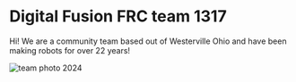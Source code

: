 # Digital Fusion FRC team 1317

Hi! We are a community team based out of Westerville Ohio and have been making robots for over 22 years!

![team photo 2024](https://static.wixstatic.com/media/cab87f_d2fa475bf3a44863a41278136cbb8bc3~mv2.jpg)
 
